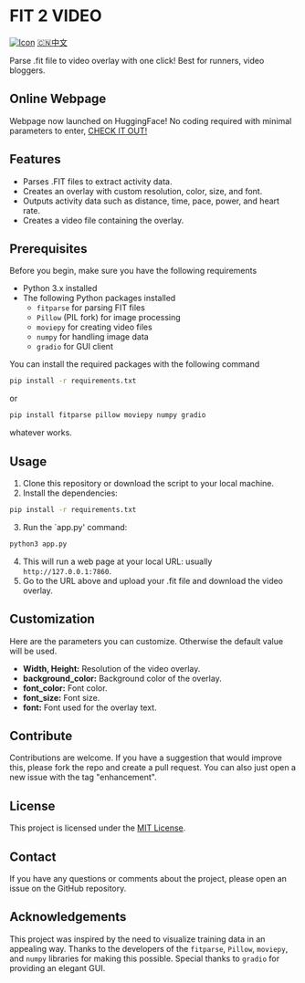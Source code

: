 # FIT 2 VIDEO
[![Icon](https://skillicons.dev/icons?i=py,anaconda,pr)](#) [🇨🇳中文](./docs/README-zh.md)

Parse .fit file to video overlay with one click! Best for runners, video bloggers.

## Online Webpage
Webpage now launched on HuggingFace! No coding required with minimal parameters to enter, [CHECK IT OUT!](https://haozheli04-fit2video.hf.space/)

## Features

- Parses .FIT files to extract activity data.
- Creates an overlay with custom resolution, color, size, and font.
- Outputs activity data such as distance, time, pace, power, and heart rate.
- Creates a video file containing the overlay.

## Prerequisites

Before you begin, make sure you have the following requirements

- Python 3.x installed
- The following Python packages installed
    - `fitparse` for parsing FIT files
    -  `Pillow` (PIL fork) for image processing
    - `moviepy` for creating video files
    - `numpy` for handling image data
    - `gradio` for GUI client

You can install the required packages with the following command

```bash
pip install -r requirements.txt
```

or

```bash
pip install fitparse pillow moviepy numpy gradio
```

whatever works.

## Usage

1. Clone this repository or download the script to your local machine.
2. Install the dependencies:
```bash
pip install -r requirements.txt
```
3. Run the `app.py' command:
```bash
python3 app.py
```
4. This will run a web page at your local URL: usually `http://127.0.0.1:7860`.
5. Go to the URL above and upload your .fit file and download the video overlay.

## Customization

Here are the parameters you can customize. Otherwise the default value will be used.

- **Width, Height:** Resolution of the video overlay.
- **background_color:** Background color of the overlay.
- **font_color:** Font color.
- **font_size:** Font size.
- **font:** Font used for the overlay text.

## Contribute

Contributions are welcome. If you have a suggestion that would improve this, please fork the repo and create a pull request. You can also just open a new issue with the tag "enhancement".

## License

This project is licensed under the [MIT License](LICENSE).

## Contact

If you have any questions or comments about the project, please open an issue on the GitHub repository.

## Acknowledgements

This project was inspired by the need to visualize training data in an appealing way. Thanks to the developers of the `fitparse`, `Pillow`, `moviepy`, and `numpy` libraries for making this possible. Special thanks to `gradio` for providing an elegant GUI.
